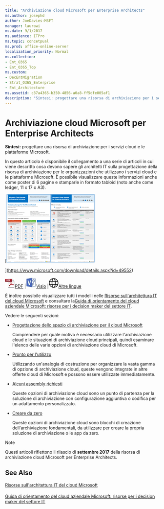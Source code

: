 ```yaml
---
title: "Archiviazione cloud Microsoft per Enterprise Architects"
ms.author: josephd
author: JoeDavies-MSFT
manager: laurawi
ms.date: 9/1/2017
ms.audience: ITPro
ms.topic: concetpual
ms.prod: office-online-server
localization_priority: Normal
ms.collection:
- Ent_O365
- Ent_O365_Top
ms.custom:
- DecEntMigration
- Strat_O365_Enterprise
- Ent_Architecture
ms.assetid: c37a4365-b350-4856-a0a8-ff5dfe005af1
description: "Sintesi: progettare una risorsa di archiviazione per i servizi cloud e le piattaforme Microsoft."
---
```


# Archiviazione cloud Microsoft per Enterprise Architects

 **Sintesi:** progettare una risorsa di archiviazione per i servizi cloud e le piattaforme Microsoft.
  
In questo articolo è disponibile il collegamento a una serie di articoli in cui viene descritto cosa devono sapere gli architetti IT sulla progettazione della risorsa di archiviazione per le organizzazioni che utilizzano i servizi cloud e le piattaforme Microsoft. È possibile visualizzare queste informazioni anche come poster di 6 pagine e stamparle in formato tabloid (noto anche come ledger, 11 x 17 o A3).
  
[![Immagine di scorrimento per modello di archiviazione del cloud Microsoft](images/0d4e2eb9-1109-4b3b-bf9e-2f3eff2e2cc4.png)
  
](https://www.microsoft.com/download/details.aspx?id=49552)
  
![File PDF](images/ITPro_Other_PDFicon.png)[PDF](https://go.microsoft.com/fwlink/p/?linkid=842079) |![File Visio](images/ITPro_Other_VisioIcon.jpg)[Visio](https://go.microsoft.com/fwlink/p/?linkid=842080) |![Visualizzare una pagina con le versioni in altre lingue](images/e16c992d-b0f8-48ae-bf44-db7a9fcaab9e.png)[Altre lingue](https://www.microsoft.com/download/details.aspx?id=49552)
  
È inoltre possibile visualizzare tutti i modelli nelle [Risorse sull'architettura IT del cloud Microsoft](microsoft-cloud-it-architecture-resources.md) e consultare la[Guida di orientamento del cloud aziendale Microsoft: risorse per i decision maker del settore IT](https://aka.ms/cloudarchitecture).
  
Vedere le seguenti sezioni:
  
- [Progettazione dello spazio di archiviazione per il cloud Microsoft](designing-storage-for-the-microsoft-cloud.md)
    
    Comprendere per quale motivo è necessario utilizzare l'archiviazione cloud e le situazioni di archiviazione cloud principali, quindi esaminare l'elenco delle varie opzioni di archiviazione cloud di Microsoft.
    
- [Pronto per l'utilizzo](move-in-ready.md)
    
    Utilizzando un'analogia di costruzione per organizzare la vasta gamma di opzione di archiviazione cloud, queste vengono integrate in altre offerte cloud di Microsoft e possono essere utilizzate immediatamente.
    
- [Alcuni assembly richiesti](some-assembly-required.md)
    
    Queste opzioni di archiviazione cloud sono un punto di partenza per la soluzione di archiviazione con configurazione aggiuntiva o codifica per un adattamento personalizzato.
    
- [Creare da zero](build-from-the-ground-up.md)
    
    Queste opzioni di archiviazione cloud sono blocchi di creazione dell'archiviazione fondamentali, da utilizzare per creare la propria soluzione di archiviazione o le app da zero.
    
> [!NOTE]
> Questi articoli riflettono il rilascio di **settembre 2017** della risorsa di archiviazione cloud Microsoft per Enterprise Architects.
  
## See Also

#### 

[Risorse sull'architettura IT del cloud Microsoft](microsoft-cloud-it-architecture-resources.md)
#### 

[Guida di orientamento del cloud aziendale Microsoft: risorse per i decision maker del settore IT](https://sway.com/FJ2xsyWtkJc2taRD)

